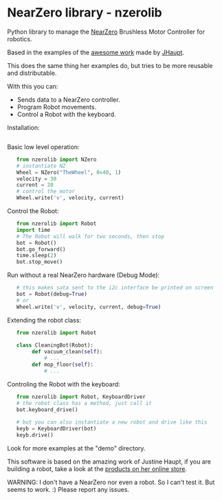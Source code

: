 # NearZero library - nzerolib

Python library to manage the [NearZero](https://github.com/jhaupt/NearZero1) Brushless Motor Controller for robotics.

Based in the examples of the [awesome work](https://www.youtube.com/watch?v=OZvjfbpXpro) made by [JHaupt](https://github.com/jhaupt). 

This does the same thing her examples do, but tries to be more reusable and distributable.

With this you can:
- Sends data to a NearZero controller.
- Program Robot movements.
- Control a Robot with the keyboard.

Installation:
    
```pip install git+https://github.com/gsteixeira/nzero-library

```

Basic low level operation:
```python
   from nzerolib import NZero
   # instantiate NZ
   Wheel = NZero("TheWheel", 0x40, 1)
   velocity = 30
   current = 20
   # control the motor
   Wheel.write('v', velocity, current)

```

Control the Robot:
```python
   from nzerolib import Robot
   import time
   # The Robot will walk for two seconds, then stop
   bot = Robot()
   bot.go_forward()
   time.sleep(2)
   bot.stop_move()
```

Run without a real NearZero hardware (Debug Mode):
```python
   # this makes sata sent to the i2c interface be printed on screen
   bot = Robot(debug=True)
   # or
   Wheel.write('v', velocity, current, debug=True)
```

Extending the robot class:
```python
   from nzerolib import Robot
   
   class CleaningBot(Robot):
        def vacuum_clean(self):
            # ...
        def mop_floor(self):
            # ...
```

Controling the Robot with the keyboard:
```python
   from nzerolib import Robot, KeyboardDriver
   # the robot class has a method, just call it
   bot.keyboard_drive()
   
   # but you can also instantiate a new robot and drive like this
   keyb = KeyboardDriver(bot)
   keyb.drive()
```

Look for more examples at the "demo" directory.

This software is based on the amazing work of Justine Haupt, if you are building a robot, take a look at the [products on her online store](https://skysedge.com/). 

WARNING: I don't have a NearZero nor even a robot. So I can't test it. But seems to work. :) Please report any issues.
